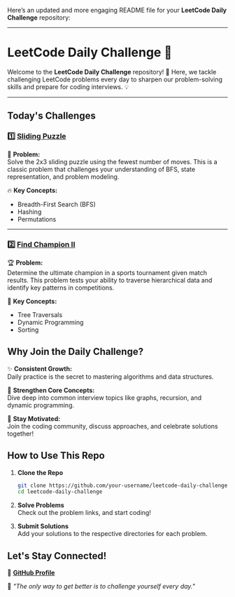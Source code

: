 Here’s an updated and more engaging README file for your **LeetCode Daily Challenge** repository:

---

# **LeetCode Daily Challenge 🚀**

Welcome to the **LeetCode Daily Challenge** repository! 🎉 Here, we tackle challenging LeetCode problems every day to sharpen our problem-solving skills and prepare for coding interviews. 💡

---

## **Today's Challenges**

### 1️⃣ **[Sliding Puzzle](https://leetcode.com/problems/sliding-puzzle/)**  
🧩 **Problem:**  
Solve the 2x3 sliding puzzle using the fewest number of moves. This is a classic problem that challenges your understanding of BFS, state representation, and problem modeling.  

🔥 **Key Concepts:**  
- Breadth-First Search (BFS)  
- Hashing  
- Permutations  

---

### 2️⃣ **[Find Champion II](https://leetcode.com/problems/find-champion-ii/)**  
🏆 **Problem:**  
Determine the ultimate champion in a sports tournament given match results. This problem tests your ability to traverse hierarchical data and identify key patterns in competitions.  

🔑 **Key Concepts:**  
- Tree Traversals  
- Dynamic Programming  
- Sorting  

## **Why Join the Daily Challenge?**

✨ **Consistent Growth:**  
Daily practice is the secret to mastering algorithms and data structures.  

💪 **Strengthen Core Concepts:**  
Dive deep into common interview topics like graphs, recursion, and dynamic programming.  

🌟 **Stay Motivated:**  
Join the coding community, discuss approaches, and celebrate solutions together!  

## **How to Use This Repo**

1. **Clone the Repo**  
   ```bash
   git clone https://github.com/your-username/leetcode-daily-challenge.git
   cd leetcode-daily-challenge
   ```

2. **Solve Problems**  
   Check out the problem links, and start coding!  

3. **Submit Solutions**  
   Add your solutions to the respective directories for each problem.  

## **Let's Stay Connected!** 
🐙 **[GitHub Profile](https://github.com/JahnavikaGopalbvrith)**  

🎯 *"The only way to get better is to challenge yourself every day."*  
